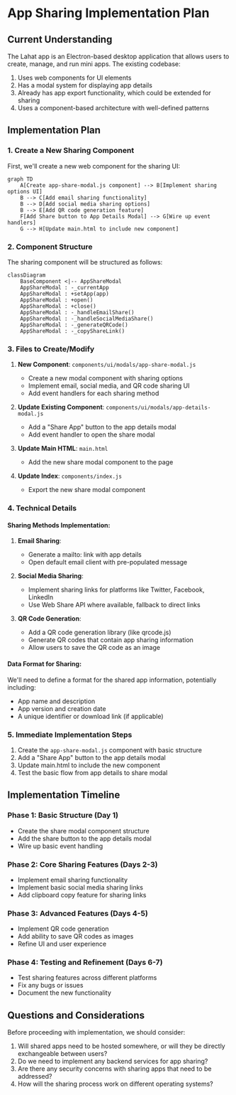 # App Sharing Implementation Plan

## Current Understanding

The Lahat app is an Electron-based desktop application that allows users to create, manage, and run mini apps. The existing codebase:

1. Uses web components for UI elements
2. Has a modal system for displaying app details
3. Already has app export functionality, which could be extended for sharing
4. Uses a component-based architecture with well-defined patterns

## Implementation Plan

### 1. Create a New Sharing Component

First, we'll create a new web component for the sharing UI:

```mermaid
graph TD
    A[Create app-share-modal.js component] --> B[Implement sharing options UI]
    B --> C[Add email sharing functionality]
    B --> D[Add social media sharing options]
    B --> E[Add QR code generation feature]
    F[Add Share button to App Details Modal] --> G[Wire up event handlers]
    G --> H[Update main.html to include new component]
```

### 2. Component Structure

The sharing component will be structured as follows:

```mermaid
classDiagram
    BaseComponent <|-- AppShareModal
    AppShareModal : -_currentApp
    AppShareModal : +setApp(app)
    AppShareModal : +open()
    AppShareModal : +close()
    AppShareModal : -_handleEmailShare()
    AppShareModal : -_handleSocialMediaShare()
    AppShareModal : -_generateQRCode()
    AppShareModal : -_copyShareLink()
```

### 3. Files to Create/Modify

1. **New Component**: `components/ui/modals/app-share-modal.js`
   - Create a new modal component with sharing options
   - Implement email, social media, and QR code sharing UI
   - Add event handlers for each sharing method

2. **Update Existing Component**: `components/ui/modals/app-details-modal.js`
   - Add a "Share App" button to the app details modal
   - Add event handler to open the share modal

3. **Update Main HTML**: `main.html`
   - Add the new share modal component to the page

4. **Update Index**: `components/index.js`
   - Export the new share modal component

### 4. Technical Details

#### Sharing Methods Implementation:

1. **Email Sharing**:
   - Generate a mailto: link with app details
   - Open default email client with pre-populated message

2. **Social Media Sharing**:
   - Implement sharing links for platforms like Twitter, Facebook, LinkedIn
   - Use Web Share API where available, fallback to direct links

3. **QR Code Generation**:
   - Add a QR code generation library (like qrcode.js)
   - Generate QR codes that contain app sharing information
   - Allow users to save the QR code as an image

#### Data Format for Sharing:

We'll need to define a format for the shared app information, potentially including:
- App name and description
- App version and creation date
- A unique identifier or download link (if applicable)

### 5. Immediate Implementation Steps

1. Create the `app-share-modal.js` component with basic structure
2. Add a "Share App" button to the app details modal
3. Update main.html to include the new component
4. Test the basic flow from app details to share modal

## Implementation Timeline

### Phase 1: Basic Structure (Day 1)
- Create the share modal component structure
- Add the share button to the app details modal
- Wire up basic event handling

### Phase 2: Core Sharing Features (Days 2-3)
- Implement email sharing functionality
- Implement basic social media sharing links
- Add clipboard copy feature for sharing links

### Phase 3: Advanced Features (Days 4-5)
- Implement QR code generation
- Add ability to save QR codes as images
- Refine UI and user experience

### Phase 4: Testing and Refinement (Days 6-7)
- Test sharing features across different platforms
- Fix any bugs or issues
- Document the new functionality

## Questions and Considerations

Before proceeding with implementation, we should consider:

1. Will shared apps need to be hosted somewhere, or will they be directly exchangeable between users?
2. Do we need to implement any backend services for app sharing?
3. Are there any security concerns with sharing apps that need to be addressed?
4. How will the sharing process work on different operating systems?